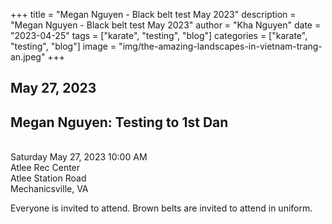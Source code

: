 +++
title = "Megan Nguyen - Black belt test May 2023"
description = "Megan Nguyen - Black belt test May 2023"
author = "Kha Nguyen"
date = "2023-04-25"
tags = ["karate", "testing", "blog"]
categories = ["karate", "testing", "blog"]
image = "img/the-amazing-landscapes-in-vietnam-trang-an.jpeg"
+++

## May 27, 2023


## Megan Nguyen: Testing to 1st Dan
<br>
Saturday May 27, 2023 10:00 AM
<br>
Atlee Rec Center
<br>
Atlee Station Road
<br>
Mechanicsville, VA
<p>

Everyone is invited to attend. Brown belts are invited to attend in uniform.
